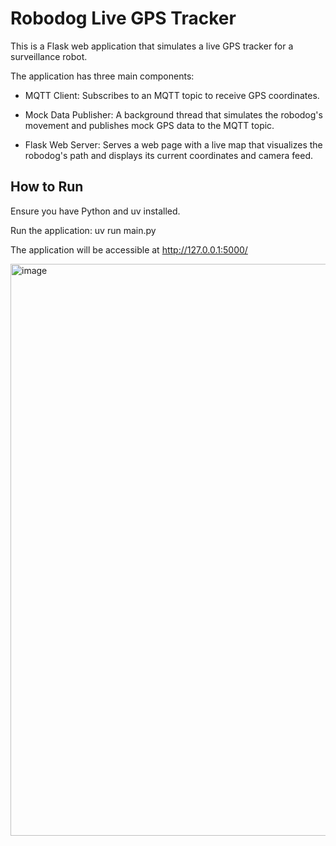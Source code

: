 # Robodog Live GPS Tracker

This is a Flask web application that simulates a live GPS tracker for a surveillance robot.

The application has three main components:

- MQTT Client: Subscribes to an MQTT topic to receive GPS coordinates.

- Mock Data Publisher: A background thread that simulates the robodog's movement and publishes mock GPS data to the MQTT topic. 

- Flask Web Server: Serves a web page with a live map that visualizes the robodog's path and displays its current coordinates and camera feed.

## How to Run

Ensure you have Python and uv installed.

Run the application: uv run main.py

The application will be accessible at http://127.0.0.1:5000/

<img width="1034" height="915" alt="image" src="https://github.com/user-attachments/assets/029f36ad-b91e-4193-821c-e47d9f072e05" />
